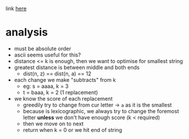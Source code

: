 link [here](https://leetcode.com/contest/weekly-contest-392/problems/lexicographically-smallest-string-after-operations-with-constraint/)

# analysis 

- must be absolute order 
- ascii seems useful for this? 
- distance <= k is enough, then we want to optimise for smallest string
- greatest distance is between middle and both ends
	- dist(n, z) == dist(n, a) == 12 
- each change we make "subtracts" from k 
	- eg: s = aaaa, k = 3 
	- t = baaa, k = 2 (1 replacement)
- we know the score of each replacement
	- greedily try to change from cur letter -> `a` as it is the smallest 
	- because is lexicographic, we always try to change the foremost letter **unless** we don't have enough score (k < required) 
	- then we move on to next
	- return when k = 0 or we hit end of string 
